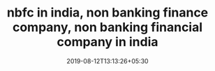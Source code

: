 ---
title: "nbfc in india, non banking finance company, non banking financial company in india"
date: 2019-08-12T13:13:26+05:30
type: "pages"
layout: "aboutus"
description: "Western Capital, non-banking finance company NBFC in India registered with RBI as a non-deposit taking company serving the NBFC/Fintech to help in their growth capital"
keyword: "nbfc in india, non banking finance company, non banking financial company in india"
aboutactiveclass: "active"
---